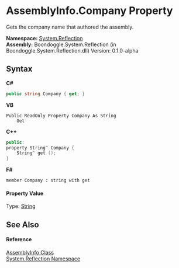 # AssemblyInfo.Company Property 
 

Gets the company name that authored the assembly.

**Namespace:**&nbsp;<a href="3ab486cc-fe31-1c1d-2711-62118c2afbf2.md">System.Reflection</a><br />**Assembly:**&nbsp;Boondoggle.System.Reflection (in Boondoggle.System.Reflection.dll) Version: 0.1.0-alpha

## Syntax

**C#**<br />
``` C#
public string Company { get; }
```

**VB**<br />
``` VB
Public ReadOnly Property Company As String
	Get
```

**C++**<br />
``` C++
public:
property String^ Company {
	String^ get ();
}
```

**F#**<br />
``` F#
member Company : string with get

```


#### Property Value
Type: <a href="http://msdn2.microsoft.com/en-us/library/s1wwdcbf" target="_blank">String</a>

## See Also


#### Reference
<a href="750e21a9-0b7e-19b9-3849-1f20456e82e0.md">AssemblyInfo Class</a><br /><a href="3ab486cc-fe31-1c1d-2711-62118c2afbf2.md">System.Reflection Namespace</a><br />
